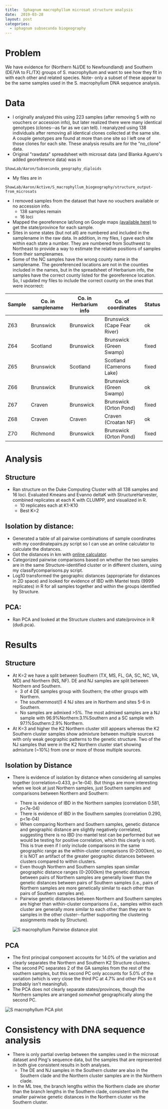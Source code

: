 ```yaml
---
title:  Sphagnum macrophyllum microsat structure analysis
date:  2019-03-28
layout: post
categories:
  - sphagnum subsecunda biogeography
---
```


# Problem

We have evidence for (Northern NJ/DE to Newfoundland) and Southern (DE/VA to FL/TX) groups of S. macrophyllum and want to see how they fit in with each other and related species. Note- only a subset of these appear to be the same samples used in the S. macrophyllum DNA sequence analysis.

# Data
  * I originally analyzed this using 223 samples (after removing 5 with no vouchers or accession info), but later realized there were many identical genotypes (clones--as far as we can tell). I reanalyzed using 138 individuals after removing all identical clones collected at the same site. A couple genotypes are found at more than one site so I left one of those clones for each site. These analysis results are for the "no_clone" data.
  * Original "rawdata" spreadsheet with microsat data (and Blanka Aguero's added georeference data) was in
  ~~~
  ShawLab/Aaron/Subsecunda_geography_diploids
  ~~~
  * My files are in
  ~~~
  ShawLab/Aaron/Active/S_macrophyllum_biogeography/structure_output-from_microsats
  ~~~
  * I removed samples from the dataset that have no vouchers available or no accession info.
    - 138 samples remain
    - 16 loci
  * Mapped the georeference lat/long on Google maps [(available here)][1] to get the state/province for each sample.
  * Sites in some states (but not all) are numbered and included in the samplename in the raw data. In addition, in my files, I gave each site within each state a number. They are numbered from Southwest to Northeast to provide a way to estimate the relative positions of samples from their samplenames.
  * Some of the NC samples have the wrong county name in the samplename. The georeferenced locations are not in the counties included in the names, but in the spreadsheet of Herbarium info, the samples have the correct county listed for the georeference location. So, I updated my files to include the correct county on the ones that were incorrect:

  | Sample | Co. in samplename | Co. in Herbarium info | Co. of coordinates | Status |
  | ------ | ----------------- | --------------------- | ------------------ | ------ |
  | Z63 | Brunswick | Brunswick | Brunswick (Cape Fear River) | ok |
  | Z64 | Scotland | Brunswick | Brunswick (Green Swamp) | fixed |
  | Z65 | Brunswick | Scotland | Scotland (Camerons Lake) | fixed |
  | Z66 | Brunswick | Brunswick | Brunswick (Green Swamp) | ok |
  | Z67 | Craven | Brunswick | Brunswick (Orton Pond) | fixed |
  | Z68 | Craven | Craven | Craven (Croatan NF) | ok |
  | Z70 | Richmond | Brunswick | Brunswick (Orton Pond) | fixed |

# Analysis

## Structure

  * Ran structure on the Duke Computing Cluster with all 138 samples and 16 loci. Evaluated Kmeans and Evanno deltaK with StructureHarvester, combined replicates at each K with CLUMPP, and visualized in R.
    - 10 replicates each at K1-K10
    - Best K=2

## Isolation by distance:

  * Generated a table of all pairwise combinations of sample coordinates with my coordinatepairs.py script so I can use an online calculator to calculate the distances.
  * Got the distances in km with [online calculator][2].
  * Categorized pairwise comparisons based on whether the two samples are in the same Structure-identified cluster or in different clusters, using my classifycomparisons.py script.
  * Log10 transformed the geographic distances (appropriate for distances in 2D space) and looked for evidence of IBD with Mantel tests (9999 replicates) in R for all samples together and within the groups identified by Structure.

## PCA:

  * Ran PCA and looked at the Structure clusters and state/province in R (dudi.pca).

# Results

## Structure

  * At K=2 we have a split between Southern (TX, MS, FL, GA, SC, NC, VA, MD) and Northern (NS, NF). DE and NJ samples are split between Northern and Southern.
    - 3 of 4 DE samples group with Southern; the other groups with Northern.
    - The southernmost(!) 4 NJ sites are in Northern and sites 5-6 in Southern.
    - No samples are admixed >5%. The most admixed samples are a NJ sample with 96.9%Northern:3.1%Southern and a SC sample with 97.1%Southern:2.9% Northern.
  * At K=3 and higher the K2 Northern cluster still appears whereas the K2 Southern cluster samples show admixture between multiple sources with only weak geographic patterns to the genetic structure. Two of the NJ samples that were in the K2 Northern cluster start showing admixture (~10%) from one or more of those multiple sources.

## Isolation by Distance

  * There is evidence of isolation by distance when considering all samples together (correlation=0.433, p<1e-04). But things are more interesting when we look at just Northern samples, just Southern samples and comparisons between Northern and Southern:
    - There is evidence of IBD in the Northern samples (correlation 0.581, p<7e-04)
    - There is evidence of IBD in the Southern samples (correlation 0.290, p<1e-04)
    - When comparing Northern and Southern samples, genetic distance and geographic distance are slightly negatively correlated, suggesting there is no IBD (no mantel test can be performed but we would be testing for positive correlation, which this clearly is not).  This is true even if I only include comparisons in the same geographic range as the within-cluster comparisons (0-2000km), so it is NOT an artifact of the greater geographic distances between clusters compared to within clusters.
    - Even though Northern and Southern samples span similar geographic distance ranges (0-2000km) the genetic distances between pairs of Northern samples are generally lower than the genetic distances between pairs of Southern samples (i.e., pairs of Northern samples are more genetically similar to each other than pairs of Southern samples are).
    - Pairwise genetic distances between Northern and Southern samples are higher than within-cluster comparisons (i.e., samples within each cluster are generally more similar to each other than they are to samples in the other cluster--further supporting the clustering assignments made by Structure).

    ![S macrophyllum Pairwise distance plot][image1]

## PCA

  * The first principal component accounts for 14.0% of the variation and clearly separates the Northern and Southern K2 Structure clusters.
  * The second PC separates 2 of the GA samples from the rest of the southern samples, but this second PC only accounts for 5.0% of the variation (which is very close the third PC at 4.7% and other PCs so it probably isn't meaningful).
  * The PCA does not clearly separate states/provinces, though the Northern samples are arranged _somewhat_ geographically along the second PC.

  ![S macrophyllum PCA plot][image2]

# Consistency with DNA sequence analysis

  * There is only partial overlap between the samples used in the microsat dataset and Ping's sequence data, but the samples that are represented in both give consistent results in both analyses.
    * The DE and NJ samples in the Southern cluster are also in the Southern clade and the Northern cluster samples are in the Northern clade.
  * In the ML tree, the branch lengths within the Northern clade are shorter than the branch lengths in the Southern clade, consistent with the smaller pairwise genetic distances in the Northern cluster vs the Southern cluster.

[1]: https://drive.google.com/open?id=1DBN0Ub_KafXjANs2qlDufeXC6snAH43B&usp=sharing
[2]: http://www.stevemorse.org/nearest/distancebatch.html
[image1]: {{site.image_path}}S_macrophyllum_pairwise_distance_plot.png
[image2]: {{site.image_path}}S_macrophyllum_PCA_plot.png
